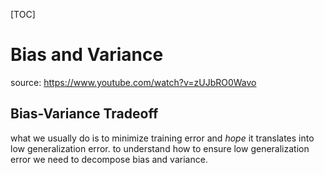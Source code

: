 [TOC]

# Bias and Variance

source: https://www.youtube.com/watch?v=zUJbRO0Wavo

## Bias-Variance Tradeoff

what we usually do is to minimize training error and *hope* it translates into low generalization error. to understand how to ensure low generalization error we need to decompose bias and variance.